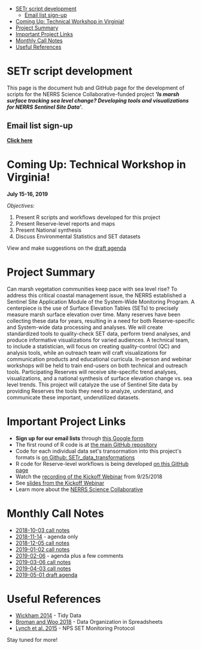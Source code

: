 
-   [SETr script development](#setr-script-development)
    -   [Email list sign-up](#email-list-sign-up)
-   [Coming Up: Technical Workshop in Virginia!](#coming-up-technical-workshop-in-virginia)
-   [Project Summary](#project-summary)
-   [Important Project Links](#important-project-links)
-   [Monthly Call Notes](#monthly-call-notes)
-   [Useful References](#useful-references)

SETr script development
=======================

This page is the document hub and GitHub page for the development of scripts for the NERRS Science Collaborative-funded project ***'Is marsh surface tracking sea level change? Developing tools and visualizations for NERRS Sentinel Site Data'***.

Email list sign-up
------------------

**[Click here](https://goo.gl/forms/CLWmBm2cexEhEhZt1)**

Coming Up: Technical Workshop in Virginia!
==========================================

**July 15-16, 2019**

*Objectives:*

1.  Present R scripts and workflows developed for this project
2.  Present Reserve-level reports and maps
3.  Present National synthesis
4.  Discuss Environmental Statistics and SET datasets

View and make suggestions on the [draft agenda](https://docs.google.com/document/d/1sS_sPXOSiFwyOeIeL4DK96Nnot4F3wMXMnpvqFCj70A/edit?usp=sharing)

Project Summary
===============

Can marsh vegetation communities keep pace with sea level rise? To address this critical coastal management issue, the NERRS established a Sentinel Site Application Module of the System-Wide Monitoring Program. A centerpiece is the use of Surface Elevation Tables (SETs) to precisely measure marsh surface elevation over time. Many reserves have been collecting these data for years, resulting in a need for both Reserve-specific and System-wide data processing and analyses. We will create standardized tools to quality-check SET data, perform trend analyses, and produce informative visualizations for varied audiences. A technical team, to include a statistician, will focus on creating quality-control (QC) and analysis tools, while an outreach team will craft visualizations for communication products and educational curricula. In-person and webinar workshops will be held to train end-users on both technical and outreach tools. Participating Reserves will receive site-specific trend analyses, visualizations, and a national synthesis of surface elevation change vs. sea level trends. This project will catalyze the use of Sentinel Site data by providing Reserves the tools they need to analyze, understand, and communicate these important, underutilized datasets.

Important Project Links
=======================

-   **Sign up for our email lists** through [this Google form](https://goo.gl/forms/CLWmBm2cexEhEhZt1)
-   The first round of R code is at [the main GitHub repository](https://github.com/swmpkim/SETr_script_development)
-   Code for each individual data set's transormation into this project's formats is [on Github: SETr\_data\_transformations](https://github.com/swmpkim/SETr_data_transformations)
-   R code for Reserve-level workflows is being developed [on this GitHub page](https://github.com/swmpkim/SETr_Reserve_Template)
-   Watch the [recording of the Kickoff Webinar](https://youtu.be/Gc7YedK1Ek0) from 9/25/2018
-   See [slides from the Kickoff Webinar](https://drive.google.com/file/d/1LIT80g_CfRJH2dKXbORHGesQy1uNUJP7/view?usp=sharing)
-   Learn more about the [NERRS Science Collaborative](http://graham.umich.edu/water/nerrs)

Monthly Call Notes
==================

-   [2018-10-03 call notes](https://drive.google.com/file/d/1zY7R2lVdmK55RjfMdRA9T9demga-JQ9G/view?usp=sharing)
-   [2018-11-14](https://docs.google.com/document/d/1VeeC3II5p5dBNeFu-5YOTQ4BTEOp6vOk3iMdIGL_czY/edit?usp=sharing) - agenda only
-   [2018-12-05 call notes](https://docs.google.com/document/d/1aPa10OZSupNXOZ5Lqvnm3WFn-ml-m6pxmbO_635APHo/edit?usp=sharing)
-   [2019-01-02 call notes](https://docs.google.com/document/d/1FBiCwsmRTZBzv2r5Jivejd9CDH5PMTl9Nl6L2YTNs3Y/edit?usp=sharing)
-   [2019-02-06](https://docs.google.com/document/d/1N_vqzJ_Gw1tDz1KcsPX-vN1e72Q7lszEAxL7xKhjeBE/edit?usp=sharing) - agenda plus a few comments
-   [2019-03-06 call notes](https://docs.google.com/document/d/1kUFrqOYmvoSWUPs05o_Y8acmtEnLFdziGJ6xbxlo-xA/edit?usp=sharing)
-   [2019-04-03 call notes](https://docs.google.com/document/d/19XfNi2tOs-HACxHfqxb_4F5MEZCtKzyyrAAkGKII32Q/edit?usp=sharing)
-   [2019-05-01 draft agenda](https://docs.google.com/document/d/1sXo0iAO8OdT7NpkUUL7gW0CkiF9B0lRWSfMjCzq-o9Y/edit?usp=sharing)

Useful References
=================

-   [Wickham 2014](https://www.jstatsoft.org/article/view/v059i10) - Tidy Data
-   [Broman and Woo 2018](https://www.tandfonline.com/doi/abs/10.1080/00031305.2017.1375989) - Data Organization in Spreadsheets
-   [Lynch et al. 2015](https://irma.nps.gov/DataStore/Reference/Profile/2225005) - NPS SET Monitoring Protocol

Stay tuned for more!
